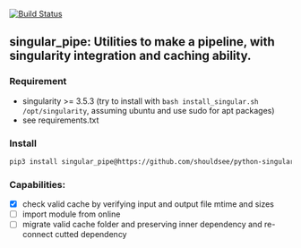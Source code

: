 [![Build Status](https://travis-ci.com/shouldsee/python-singular-pipe.svg?token=f6G1tkP8yesCfYdyDVrj&branch=master)](https://travis-ci.com/shouldsee/python-singular-pipe)

## singular_pipe: Utilities to make a pipeline, with singularity integration and caching ability.

### Requirement

- singularity >= 3.5.3 (try to install with `bash install_singular.sh /opt/singularity`, assuming ubuntu and use sudo for apt packages)
- see requirements.txt

### Install

```bash
pip3 install singular_pipe@https://github.com/shouldsee/python-singular-pipe/tarball/master --user
```


### Capabilities:

- [x] check valid cache by verifying input and output file mtime and sizes
- [ ] import module from online
- [ ] migrate valid cache folder and preserving inner dependency and re-connect cutted dependency
